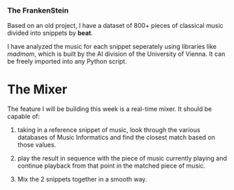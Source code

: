 ### The FrankenStein

Based on an old project, I have a dataset of 800+ pieces of classical music 
divided into snippets by **beat**.

I have analyzed the music for each snippet seperately using libraries like
*madmom*, which is built by the AI division of the University of Vienna.
It can be freely imported into any Python script.

# The Mixer

The feature I will be building this week is a real-time mixer. It should be 
capable of:

1. taking in a reference snippet of music, look through the various
databases of Music Informatics and find the closest match based on those
values.

2. play the result in sequence with the piece of music currently playing
and continue playback from that point in the matched piece of music.

3. Mix the 2 snippets together in a smooth way.